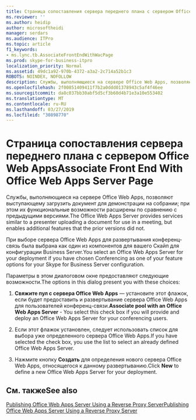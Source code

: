 ```yaml
---
title: Страница сопоставления сервера переднего плана с сервером Office Web Apps
ms.reviewer: ''
ms.author: heidip
author: microsoftheidi
manager: serdars
ms.audience: ITPro
ms.topic: article
f1_keywords:
- ms.lync.tb.AssociateFrontEndWithWacPage
ms.prod: skype-for-business-itpro
localization_priority: Normal
ms.assetid: 49dc1a92-970b-4372-a3a2-2c714a52b1c3
ROBOTS: NOINDEX, NOFOLLOW
description: Службы, выполняющиеся на сервере Office Web Apps, позволяют выступающему загрузить документ для демонстрации на собрании; при этом их функциональные возможности расширены по сравнению с предыдущими версиями.
ms.openlocfilehash: 2f00851409411f7b2a0ddd01378943c5af4f46ee
ms.sourcegitcommit: da8c037bb30abf5d5cf3b60d4b71e3a10e553402
ms.translationtype: MT
ms.contentlocale: ru-RU
ms.lasthandoff: 03/27/2019
ms.locfileid: "30898770"
---
```

# <a name="associate-front-end-with-office-web-apps-server-page"></a><span data-ttu-id="d6ecb-103">Страница сопоставления сервера переднего плана с сервером Office Web Apps</span><span class="sxs-lookup"><span data-stu-id="d6ecb-103">Associate Front End With Office Web Apps Server Page</span></span>

<span data-ttu-id="d6ecb-104">Службы, выполняющиеся на сервере Office Web Apps, позволяют выступающему загрузить документ для демонстрации на собрании; при этом их функциональные возможности расширены по сравнению с предыдущими версиями.</span><span class="sxs-lookup"><span data-stu-id="d6ecb-104">The Office Web Apps Server provides services similar to a presenter uploading a document for use in a meeting, but enables additional features that the prior versions did not.</span></span>

<span data-ttu-id="d6ecb-105">При выборе сервера Office Web Apps для развертывания конференц-связь была выбрана как один из компонентов для вашего Скайп для конфигурации Business Server.</span><span class="sxs-lookup"><span data-stu-id="d6ecb-105">You select an Office Web Apps Server for your deployment if you have chosen Conferencing as one of your feature options for your Skype for Business Server configuration.</span></span>

<span data-ttu-id="d6ecb-106">Параметры в этом диалоговом окне предоставляют следующие возможности.</span><span class="sxs-lookup"><span data-stu-id="d6ecb-106">The options in this dialog present you with these choices:</span></span>

1. <span data-ttu-id="d6ecb-107">**Свяжите пул с сервера Office Web Apps** — установите этот флажок, если будет предоставить и развертывание сервера Office Web Apps для пользователей конференц-связи.</span><span class="sxs-lookup"><span data-stu-id="d6ecb-107">**Associate pool with an Office Web Apps Server** - You select this check box if you will provide and deploy an Office Web Apps Server for your conferencing users.</span></span>

2. <span data-ttu-id="d6ecb-108">Если этот флажок установлен, следует использовать список для выбора уже определенного сервера Office Web Apps.</span><span class="sxs-lookup"><span data-stu-id="d6ecb-108">If you have selected the check box, you use the list to select an already defined Office Web Apps Server.</span></span>

3. <span data-ttu-id="d6ecb-109">Нажмите кнопку **Создать** для определения нового сервера Office Web Apps, относящегося к данному развертыванию.</span><span class="sxs-lookup"><span data-stu-id="d6ecb-109">Click **New** to define a new Office Web Apps Server for your deployment.</span></span>

## <a name="see-also"></a><span data-ttu-id="d6ecb-110">См. также</span><span class="sxs-lookup"><span data-stu-id="d6ecb-110">See also</span></span>

[<span data-ttu-id="d6ecb-111">Publishing Office Web Apps Server Using a Reverse Proxy Server</span><span class="sxs-lookup"><span data-stu-id="d6ecb-111">Publishing Office Web Apps Server Using a Reverse Proxy Server</span></span>](https://technet.microsoft.com/library/0babe39f-c4b9-46f0-995a-33dc99c2be03.aspx)
